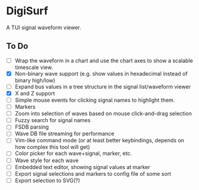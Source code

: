 # DigiSurf

A TUI signal waveform viewer.

## To Do

- [ ] Wrap the waveform in a chart and use the chart axes to show a scalable timescale view.
- [x] Non-binary wave support (e.g. show values in hexadecimal instead of binary high/low)
- [ ] Expand bus values in a tree structure in the signal list/waveform viewer
- [x] X and Z support
- [ ] Simple mouse events for clicking signal names to highlight them.
- [ ] Markers
- [ ] Zoom into selection of waves based on mouse click-and-drag selection
- [ ] Fuzzy search for signal names
- [ ] FSDB parsing
- [ ] Wave DB file streaming for performance
- [ ] Vim-like command mode (or at least better keybindings, depends on how complex this tool will get)
- [ ] Color picker for each wave+signal, marker, etc.
- [ ] Wave style for each wave
- [ ] Embedded text editor, showing signal values at marker
- [ ] Export signal selections and markers to config file of some sort
- [ ] Export selection to SVG(?)
